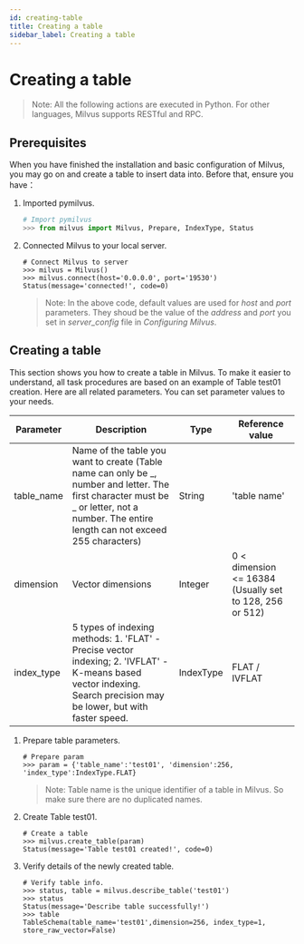```yaml
---
id: creating-table
title: Creating a table
sidebar_label: Creating a table
---
```


# Creating a table

> Note: All the following actions are executed in Python. For other languages, Milvus supports RESTful and RPC.

## Prerequisites
When you have finished the installation and basic configuration of Milvus, you may go on and create a table to insert data into. Before that, ensure you have：

1. Imported pymilvus.

   ```python
   # Import pymilvus
   >>> from milvus import Milvus, Prepare, IndexType, Status

   ```
2. Connected Milvus to your local server.

   ```
   # Connect Milvus to server
   >>> milvus = Milvus()
   >>> milvus.connect(host='0.0.0.0', port='19530')
   Status(message='connected!', code=0)

   ```
   > Note: In the above code, default values are used for *host* and *port* parameters. They shoud be the value of the *address* and *port* you set in *server_config* file in *Configuring Milvus*.
   
## Creating a table
This section shows you how to create a table in Milvus. To make it easier to understand, all task procedures are based on an example of  Table test01 creation. Here are all related parameters. You can set parameter values to your needs.

|  Parameter  |  Description  |  Type   |  Reference value   |
| ------------| --------------| --------| ---------|
| table_name  | Name of the table you want to create (Table name can only be _, number and letter. The first character must be _ or letter, not a number. The entire length can not exceed 255 characters)| String | 'table name' |
| dimension   | Vector dimensions | Integer | 0 < dimension <= 16384 (Usually set to 128, 256 or 512)
| index_type  |5 types of indexing methods: 1. 'FLAT' - Precise vector indexing; 2. 'IVFLAT' - K-means based vector indexing. Search precision may be lower, but with faster speed.  |IndexType|FLAT / IVFLAT|


1. Prepare table parameters.
  
   ```
   # Prepare param
   >>> param = {'table_name':'test01', 'dimension':256, 'index_type':IndexType.FLAT}
   ```
   
   > Note: Table name is the unique identifier of a table in Milvus. So make sure there are no duplicated names.
   
2. Create Table test01.

   ```
   # Create a table
   >>> milvus.create_table(param)
   Status(message='Table test01 created!', code=0)
   ```
   
3. Verify details of the newly created table.
   ```
   # Verify table info.
   >>> status, table = milvus.describe_table('test01')
   >>> status
   Status(message='Describe table successfully!')
   >>> table
   TableSchema(table_name='test01',dimension=256, index_type=1, store_raw_vector=False)
   
   ```                        

